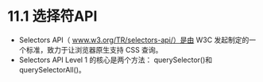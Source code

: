 # 11.1 选择符API

* Selectors API（ www.w3.org/TR/selectors-api/）是由 W3C 发起制定的一个标准，致力于让浏览器原生支持 CSS 查询。
* Selectors API Level 1 的核心是两个方法： querySelector()和 querySelectorAll()。